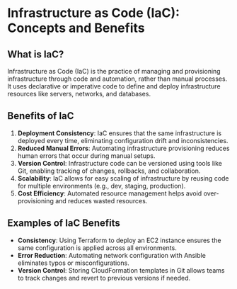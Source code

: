 # Infrastructure as Code (IaC): Concepts and Benefits

## What is IaC?
Infrastructure as Code (IaC) is the practice of managing and provisioning infrastructure through code and automation, rather than manual processes. It uses declarative or imperative code to define and deploy infrastructure resources like servers, networks, and databases.

## Benefits of IaC
1. **Deployment Consistency**: IaC ensures that the same infrastructure is deployed every time, eliminating configuration drift and inconsistencies.
2. **Reduced Manual Errors**: Automating infrastructure provisioning reduces human errors that occur during manual setups.
3. **Version Control**: Infrastructure code can be versioned using tools like Git, enabling tracking of changes, rollbacks, and collaboration.
4. **Scalability**: IaC allows for easy scaling of infrastructure by reusing code for multiple environments (e.g., dev, staging, production).
5. **Cost Efficiency**: Automated resource management helps avoid over-provisioning and reduces wasted resources.

## Examples of IaC Benefits
- **Consistency**: Using Terraform to deploy an EC2 instance ensures the same configuration is applied across all environments.
- **Error Reduction**: Automating network configuration with Ansible eliminates typos or misconfigurations.
- **Version Control**: Storing CloudFormation templates in Git allows teams to track changes and revert to previous versions if needed.
